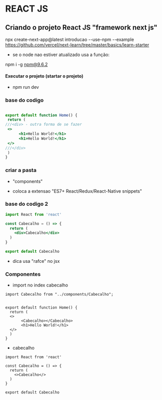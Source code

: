 # REACT JS

## Criando o projeto React JS "framework next js"


npx create-next-app@latest introducao --use-npm --example https://github.com/vercel/next-learn/tree/master/basics/learn-starter

* se o node nao estiver atualizado usa a função:

 npm i -g npm@9.6.2


 #### Executar o projeto (startar o projeto)

 * npm run dev

### base do codigo
 ```jsx

 export default function Home() {
  return (
///<div> - outra forma de se fazer
  <>
       <h1>Hello World!</h1>
       <h1>Hello World!</h1>
  </>
///</div>
  )
}

```

 ### criar a pasta
  * "components"

  * coloca a extensao "ES7+ React/Redux/React-Native snippets"

### base do codigo 2 

```jsx
import React from 'react'

const Cabecalho = () => {
  return (
    <div>Cabecalho</div>
  )
}

export default Cabecalho

```
 * dica usa "rafce" no jsx

### Componentes

* import no index cabecalho
```
import Cabecalho from "../components/Cabecalho";


export default function Home() {
  return (
  <>
       <Cabecalho></Cabecalho>
       <h1>Hello World!</h1>
  </>
  )
}
```

* cabecalho

```
import React from 'react'

const Cabecalho = () => {
  return (
    <>Cabecalho</>
  )
}

export default Cabecalho

```
